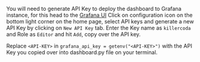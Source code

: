 You will need to generate API Key to deploy the dashboard to Grafana instance, for this head to the [Grafana UI]({{TRAFFIC_HOST1_3001}})
Click on configuration icon on the bottom light corner on the home page, select API keys and generate a new API Key by clicking on `New API Key` tab. Enter the Key name as `killercoda` and Role as `Editor` and hit `Add`, copy over the API key.

Replace `<API-KEY>` in `grafana_api_key = getenv("<API-KEY>")` with the API Key you copied over into dashboard.py file on your terminal.
